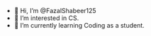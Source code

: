 - 👋 Hi, I’m @FazalShabeer125
- 👀 I’m interested in CS.
- 🌱 I’m currently learning Coding as a student.


<!---
FazalShabeer125/FazalShabeer125 is a ✨ special ✨ repository because its `README.md` (this file) appears on your GitHub profile.
You can click the Preview link to take a look at your changes.
--->
